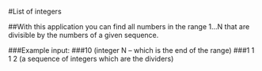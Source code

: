 ﻿#List of integers

##With this application you can find all numbers in the range 1...N that are divisible by the numbers of a given sequence.

###Example input:
###10 (integer N – which is the end of the range)
###1 1 1 2 (a sequence of integers which are the dividers)